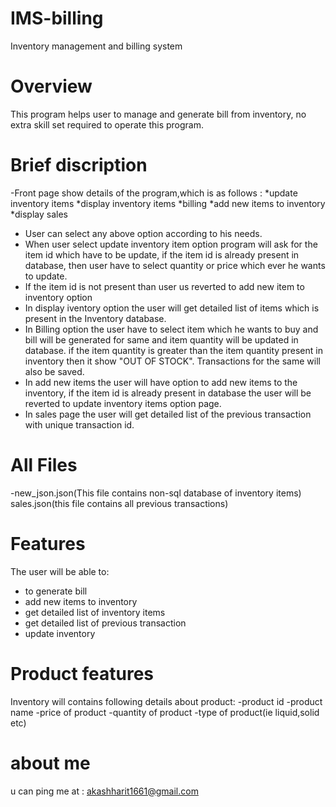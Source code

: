 # IMS-billing
Inventory management and billing system

# Overview
  This program helps user to manage and generate bill from inventory, no extra skill set required to operate this program.
# Brief discription
  -Front page show details of the program,which is as follows :
        *update inventory items
        *display inventory items
        *billing
        *add new items to inventory
        *display sales
   - User can select any above option according to his needs.
   - When user select update inventory item option program will ask for the item id which have to be update, if the item id is already present in database, then user have to        select quantity or price which ever he wants to update.
   - If the item id is not present than user us reverted to add new item to inventory option
   - In display iventory option the user will get detailed list of items which is present in the Inventory database.
   - In Billing option the user have to select item which he wants to buy and bill will be generated for same and item quantity will be updated in database. if the item quantity is greater than the item quantity present in inventory then it show "OUT OF STOCK". Transactions for the same will also be saved.
   - In add new items the user will have option to add new items to the inventory, if the item id is already present in database the user will be reverted to update inventory items option page.
   - In sales page the user will get detailed list of the previous transaction with unique transaction id. 
# All Files
 -new_json.json(This file contains non-sql database of inventory items)
 sales.json(this file contains all previous transactions)
# Features
The user will be able to:
 - to generate bill
 - add new items to inventory 
 - get detailed list of inventory items
 - get detailed list of previous transaction
 - update inventory
# Product features
Inventory will contains following details about product:
  -product id
  -product name
  -price of product
  -quantity of product 
  -type of product(ie liquid,solid etc)

# about me
  u can ping me at : akashharit1661@gmail.com
